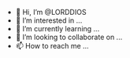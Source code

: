 - 👋 Hi, I’m @LORDDIOS
- 👀 I’m interested in ...
- 🌱 I’m currently learning ...
- 💞️ I’m looking to collaborate on ...
- 📫 How to reach me ...

<!---
LORDDIOS/LORDDIOS is a ✨ special ✨ repository because its `README.md` (this file) appears on your GitHub profile.
You can click the Preview link to take a look at your changes.
--->
